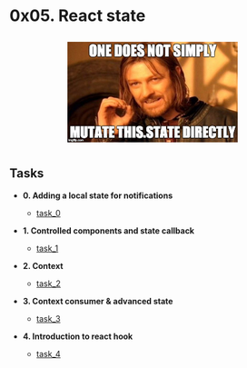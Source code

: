 # 0x05. React state

<p align="center">
    <img src="./project-meme.jpeg"
        alt=""
        width="300"
        style="padding: 10px"
    >
</p>

## Tasks

- **0. Adding a local state for notifications**

  - [task_0](./task_0/)

- **1. Controlled components and state callback**

  - [task_1](./task_1/)

- **2. Context**

  - [task_2](./task_2/)

- **3. Context consumer & advanced state**

  - [task_3](./task_3/)

- **4. Introduction to react hook**
  - [task_4](./task_4/)
